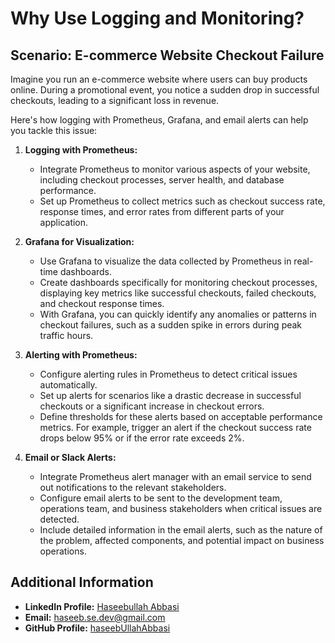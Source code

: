 # Why Use Logging and Monitoring?

## Scenario: E-commerce Website Checkout Failure

Imagine you run an e-commerce website where users can buy products online. During a promotional event, you notice a sudden drop in successful checkouts, leading to a significant loss in revenue.

Here's how logging with Prometheus, Grafana, and email alerts can help you tackle this issue:

1. **Logging with Prometheus:**
   - Integrate Prometheus to monitor various aspects of your website, including checkout processes, server health, and database performance.
   - Set up Prometheus to collect metrics such as checkout success rate, response times, and error rates from different parts of your application.

2. **Grafana for Visualization:**
   - Use Grafana to visualize the data collected by Prometheus in real-time dashboards.
   - Create dashboards specifically for monitoring checkout processes, displaying key metrics like successful checkouts, failed checkouts, and checkout response times.
   - With Grafana, you can quickly identify any anomalies or patterns in checkout failures, such as a sudden spike in errors during peak traffic hours.

3. **Alerting with Prometheus:**
   - Configure alerting rules in Prometheus to detect critical issues automatically.
   - Set up alerts for scenarios like a drastic decrease in successful checkouts or a significant increase in checkout errors.
   - Define thresholds for these alerts based on acceptable performance metrics. For example, trigger an alert if the checkout success rate drops below 95% or if the error rate exceeds 2%.

4. **Email or Slack Alerts:**
   - Integrate Prometheus alert manager with an email service to send out notifications to the relevant stakeholders.
   - Configure email alerts to be sent to the development team, operations team, and business stakeholders when critical issues are detected.
   - Include detailed information in the email alerts, such as the nature of the problem, affected components, and potential impact on business operations.

## Additional Information

- **LinkedIn Profile:** [Haseebullah Abbasi](https://www.linkedin.com/in/haseebullahabbasi/)
- **Email:** <haseeb.se.dev@gmail.com>
- **GitHub Profile:** [haseebUllahAbbasi](https://github.com/haseebUllahAbbasi/)
